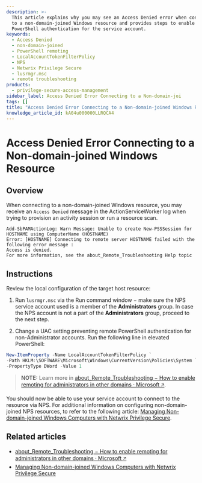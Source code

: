 ```yaml
---
description: >-
  This article explains why you may see an Access Denied error when connecting
  to a non-domain-joined Windows resource and provides steps to enable remote
  PowerShell authentication for the service account.
keywords:
  - Access Denied
  - non-domain-joined
  - PowerShell remoting
  - LocalAccountTokenFilterPolicy
  - NPS
  - Netwrix Privilege Secure
  - lusrmgr.msc
  - remote troubleshooting
products:
  - privilege-secure-access-management
sidebar_label: Access Denied Error Connecting to a Non-domain-joi
tags: []
title: "Access Denied Error Connecting to a Non-domain-joined Windows Resource"
knowledge_article_id: kA04u000000LLRQCA4
---
```


# Access Denied Error Connecting to a Non-domain-joined Windows Resource

## Overview

When connecting to a non-domain-joined Windows resource, you may receive an `Access Denied` message in the ActionServiceWorker log when trying to provision an activity session or run a resource scan.

```
Add-SbPAMActionLog: Warn Message: Unable to create New-PSSSession for HOSTNAME using ComputerName (HOSTNAME)
Error: [HOSTNAME] Connecting to remote server HOSTNAME failed with the following error message :
Access is denied.
For more information, see the about_Remote_Troubleshooting Help topic
```

## Instructions

Review the local configuration of the target host resource:

1. Run `lusrmgr.msc` via the Run command window − make sure the NPS service account used is a member of the **Administrators** group. In case the NPS account is not a part of the **Administrators** group, proceed to the next step.

2. Change a UAC setting preventing remote PowerShell authentication for non-Administrator accounts. Run the following line in elevated PowerShell:

```powershell
New-ItemProperty -Name LocalAccountTokenFilterPolicy `
-Path HKLM:\SOFTWARE\Microsoft\Windows\CurrentVersion\Policies\System `
-PropertyType DWord -Value 1
```

> **NOTE:** Learn more in [about_Remote_Troubleshooting − How to enable remoting for administrators in other domains ⸱ Microsoft &#129125;](https://learn.microsoft.com/en-us/powershell/module/microsoft.powershell.core/about/about_remote_troubleshooting?view=powershell-7.3#how-to-enable-remoting-for-administrators-in-other-domains).

You should now be able to use your service account to connect to the resource via NPS. For additional information on configuring non-domain-joined NPS resources, to refer to the following article: [Managing Non-domain-joined Windows Computers with Netwrix Privilege Secure](/docs/kb/privilegesecure/managing-non-domain-joined-windows-computers-with-privilege-secure.md).

## Related articles

- [about_Remote_Troubleshooting − How to enable remoting for administrators in other domains ⸱ Microsoft &#129125;](https://learn.microsoft.com/en-us/powershell/module/microsoft.powershell.core/about/about_remote_troubleshooting?view=powershell-7.3#how-to-enable-remoting-for-administrators-in-other-domains)
- [Managing Non-domain-joined Windows Computers with Netwrix Privilege Secure](/docs/kb/privilegesecure/managing-non-domain-joined-windows-computers-with-privilege-secure.md)
